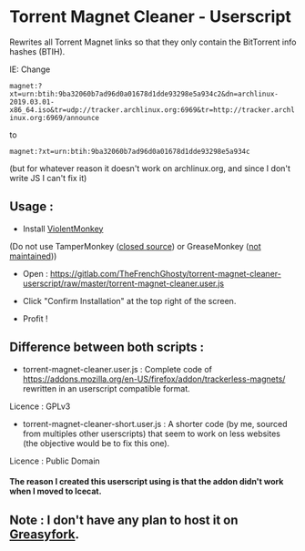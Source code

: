 # Torrent Magnet Cleaner - Userscript

Rewrites all Torrent Magnet links so that they only contain the BitTorrent info hashes (BTIH).

IE: Change 

`magnet:?xt=urn:btih:9ba32060b7ad96d0a01678d1dde93298e5a934c2&dn=archlinux-2019.03.01-x86_64.iso&tr=udp://tracker.archlinux.org:6969&tr=http://tracker.archlinux.org:6969/announce`

to

`magnet:?xt=urn:btih:9ba32060b7ad96d0a01678d1dde93298e5a934c`

(but for whatever reason it doesn't work on archlinux.org, and since I don't write JS I can't fix it)

## Usage : 

* Install [ViolentMonkey](https://addons.mozilla.org/en-US/firefox/addon/violentmonkey/)

(Do not use TamperMonkey ([closed source](https://tampermonkey.net/privacy.php#extension)) or GreaseMonkey ([not maintained](https://github.com/greasemonkey/greasemonkey/commits/master)))

* Open : https://gitlab.com/TheFrenchGhosty/torrent-magnet-cleaner-userscript/raw/master/torrent-magnet-cleaner.user.js

* Click "Confirm Installation" at the top right of the screen.

* Profit !

## Difference between both scripts :

* torrent-magnet-cleaner.user.js : Complete code of https://addons.mozilla.org/en-US/firefox/addon/trackerless-magnets/ rewritten in an userscript compatible format.

Licence : GPLv3

* torrent-magnet-cleaner-short.user.js : A shorter code (by me, sourced from multiples other userscripts) that seem to work on less websites (the objective would be to fix this one). 

Licence : Public Domain


#### The reason I created this userscript using is that the addon didn't work when I moved to Icecat.

## Note : I don't have any plan to host it on [Greasyfork](https://greasyfork.org/).
